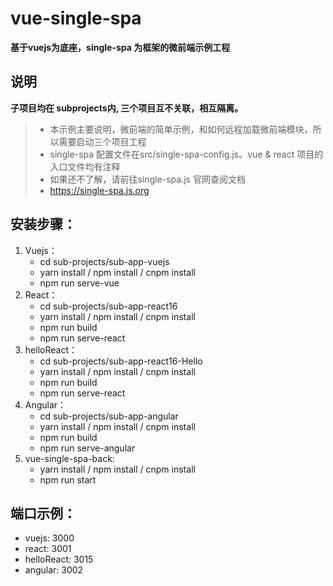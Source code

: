 # vue-single-spa 

**基于vuejs为底座，single-spa 为框架的微前端示例工程**

## 说明

**子项目均在 subprojects内, 三个项目互不关联，相互隔离。**
> * 本示例主要说明，微前端的简单示例，和如何远程加载微前端模块，所以需要启动三个项目工程
> * single-spa 配置文件在src/single-spa-config.js。vue & react 项目的入口文件均有注释
> * 如果还不了解，请前往single-spa.js 官网查阅文档
> * https://single-spa.js.org

## 安装步骤：

1. Vuejs：
    - cd sub-projects/sub-app-vuejs
    - yarn install / npm install / cnpm install
    - npm run serve-vue
2. React：
    - cd sub-projects/sub-app-react16
    - yarn install / npm install / cnpm install
    - npm run build
    - npm run serve-react
 3. helloReact：
    - cd sub-projects/sub-app-react16-Hello
    - yarn install / npm install / cnpm install
    - npm run build
    - npm run serve-react
4. Angular：
    - cd sub-projects/sub-app-angular
    - yarn install / npm install / cnpm install
    - npm run build
    - npm run serve-angular
5. vue-single-spa-back:
    - yarn install / npm install / cnpm install
    - npm run start
    
## 端口示例：

- vuejs: 3000
- react: 3001
- helloReact: 3015
- angular: 3002
